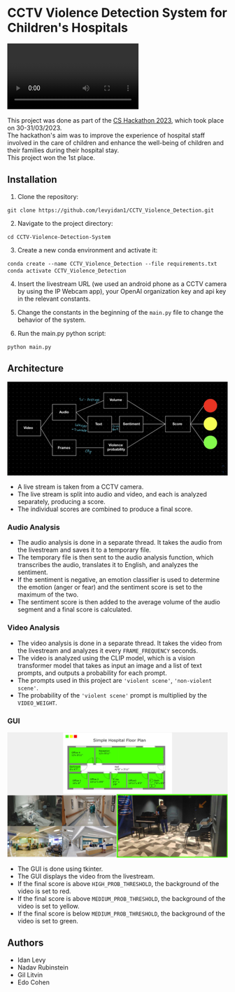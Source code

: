 # CCTV Violence Detection System for Children's Hospitals

![Demo Video](demo_video.mp4 "Demo Video")

This project was done as part of the [CS Hackathon 2023](https://www.cshack-technion.com/), which took place on 30-31/03/2023.   
The hackathon's aim was to improve the experience of hospital staff involved in the care of children and enhance the well-being of children and their families during their hospital stay.   
This project won the 1st place.

## Installation

1. Clone the repository:
```
git clone https://github.com/levyidan1/CCTV_Violence_Detection.git
```
2. Navigate to the project directory:
```
cd CCTV-Violence-Detection-System
```

3. Create a new conda environment and activate it:
```
conda create --name CCTV_Violence_Detection --file requirements.txt
conda activate CCTV_Violence_Detection
```
4. Insert the livestream URL (we used an android phone as a CCTV camera by using the IP Webcam app), your OpenAI organization key and api key in the relevant constants.

5. Change the constants in the beginning of the `main.py` file to change the behavior of the system.

6. Run the main.py python script:
```
python main.py
```


## Architecture

![Architecture](architecture.jpg "Architecture of the CCTV Violence Detection System")

- A live stream is taken from a CCTV camera.
- The live stream is split into audio and video, and each is analyzed separately, producing a score.
- The individual scores are combined to produce a final score.

### Audio Analysis

- The audio analysis is done in a separate thread. It takes the audio from the livestream and saves it to a temporary file.
- The temporary file is then sent to the audio analysis function, which transcribes the audio, translates it to English, and analyzes the sentiment.
- If the sentiment is negative, an emotion classifier is used to determine the emotion (anger or fear) and the sentiment score is set to the maximum of the two.
- The sentiment score is then added to the average volume of the audio segment and a final score is calculated.

### Video Analysis

- The video analysis is done in a separate thread. It takes the video from the livestream and analyzes it every `FRAME_FREQUENCY` seconds.
- The video is analyzed using the CLIP model, which is a vision transformer model that takes as input an image and a list of text prompts, and outputs a probability for each prompt.
- The prompts used in this project are `'violent scene'`, `'non-violent scene'`.
- The probability of the `'violent scene'` prompt is multiplied by the `VIDEO_WEIGHT`.

### GUI
![UI](demo.jpg "GUI")

- The GUI is done using tkinter.
- The GUI displays the video from the livestream.
- If the final score is above `HIGH_PROB_THRESHOLD`, the background of the video is set to red.
- If the final score is above `MEDIUM_PROB_THRESHOLD`, the background of the video is set to yellow.
- If the final score is below `MEDIUM_PROB_THRESHOLD`, the background of the video is set to green.

## Authors

- Idan Levy
- Nadav Rubinstein
- Gil Litvin
- Edo Cohen
